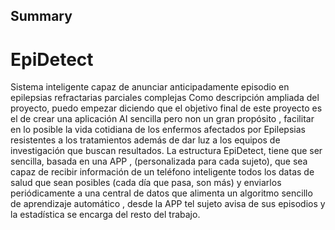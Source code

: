 ## Summary
# EpiDetect

Sistema inteligente capaz de anunciar  anticipadamente episodio en epilepsias refractarias parciales complejas
Como descripción ampliada del proyecto, puedo empezar diciendo que el objetivo final de este proyecto es el de crear una aplicación AI sencilla pero non un gran propósito , facilitar en lo posible la vida cotidiana de los enfermos afectados por Epilepsias resistentes a los tratamientos además de dar luz a los equipos de investigación que buscan resultados.
La estructura EpiDetect, tiene que ser sencilla, basada en una APP , (personalizada para cada sujeto), que sea capaz de recibir información de un teléfono inteligente todos los datas de salud que sean posibles (cada día que pasa, son más) y enviarlos periódicamente a una central de datos que alimenta un algoritmo sencillo de aprendizaje automático , desde la APP tel sujeto avisa de sus episodios y la estadística se encarga del resto del trabajo.
